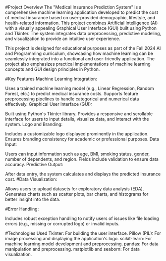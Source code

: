 #Project Overview
The "Medical Insurance Prediction System" is a comprehensive machine learning application developed to predict the cost of medical insurance based on user-provided demographic, lifestyle, and health-related information. This project combines Artificial Intelligence (AI) with a visually appealing Graphical User Interface (GUI) built using Python and Tkinter. The system integrates data preprocessing, predictive modeling, and visualization to provide an intuitive user experience.

This project is designed for educational purposes as part of the Fall 2024 AI and Programming curriculum, showcasing how machine learning can be seamlessly integrated into a functional and user-friendly application. The project also emphasizes practical implementations of machine learning concepts and GUI design principles in Python.

#Key Features
Machine Learning Integration:

Uses a trained machine learning model (e.g., Linear Regression, Random Forest, etc.) to predict medical insurance costs.
Supports feature preprocessing pipelines to handle categorical and numerical data effectively.
Graphical User Interface (GUI):

Built using Python's Tkinter library.
Provides a responsive and scrollable interface for users to input details, visualize data, and interact with the system.
Logo and Branding:

Includes a customizable logo displayed prominently in the application.
Ensures branding consistency for academic or professional purposes.
Data Input:

Users can input information such as age, BMI, smoking status, gender, number of dependents, and region.
Fields include validation to ensure data accuracy.
Predictive Output:

After data entry, the system calculates and displays the predicted insurance cost.
#Data Visualization:

Allows users to upload datasets for exploratory data analysis (EDA).
Generates charts such as scatter plots, bar charts, and histograms for better insight into the data.

#Error Handling:

Includes robust exception handling to notify users of issues like file loading errors (e.g., missing or corrupted logo) or invalid inputs.

#Technologies Used
Tkinter: For building the user interface.
Pillow (PIL): For image processing and displaying the application's logo.
scikit-learn: For machine learning model development and preprocessing.
pandas: For data manipulation and preprocessing.
matplotlib and seaborn: For data visualization.
